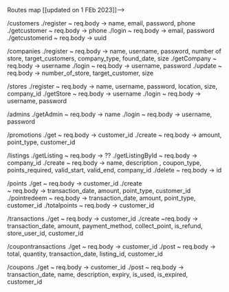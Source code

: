 Routes map [[updated on 1 FEb 2023]]-->

/customers
./register
    ~ req.body -> name, email, password, phone
./getcustomer
    ~ req.body -> phone
./login
    ~ req.body -> email, password
./getcustomerid
    ~ req.body -> uuid

/companies
./register
    ~ req.body -> name, username, password, number of store, target_customers, company_type, found_date, size
./getCompany
    ~ req.body -> username
./login
    ~ req.body -> username, password
./update
    ~ req.body -> number_of_store, target_customer, size

/stores
./register
    ~ req.body -> name, username, password, location, size, company_id
./getStore
    ~ req.body -> username
./login
    ~ req.body -> username, password

/admins
./getAdmin
    ~ req.body -> name
./login
    ~ req.body -> username, password

/promotions
./get
    ~ req.body -> customer_id
./create
    ~ req.body -> amount, point_type, customer_id

/listings
./getListing
    ~ req.body -> ??
./getListingById
    ~ req.body -> company_id
./create
    ~ req.body -> name, description , coupon_type, points_required, valid_start, valid_end, company_id
./delete
    ~ req.body -> id

/points
./get
    ~ req.body -> customer_id
./create    
    ~ req.body -> transaction_date, amount, point_type, customer_id
./pointredeem
    ~ req.body -> transaction_date, amount, point_type, customer_id
./totalpoints
    ~ req.body -> customer_id

/transactions
./get
    ~ req.body -> customer_id
./create
    ~req.body -> transaction_date, amount, payment_method, collect_point, is_refund, store_user_id, customer_id

/coupontransactions
./get
    ~ req.body -> customer_id
./post
    ~ req.body -> total, quantity, transaction_date, listing_id, customer_id

/coupons
./get
    ~ req.body -> customer_id
./post
    ~ req.body -> transaction_date, name, description, expiry, is_used, is_expired, customer_id

